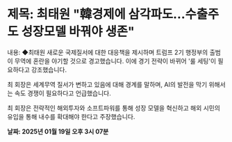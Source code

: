 # **제목: 최태원 "韓경제에 삼각파도…수출주도 성장모델 바꿔야 생존"**

  내용: ◆최태원 새로운 국제질서에 대한 대응책을 제시하며 트럼프 2기 행정부의 출범이 무역에 혼란을 야기할 것으로 경고했습니다. 이에 경기 전략이 바뀌어 '룰 세팅'이 필요하다고 강조했습니다.

최 회장은 세계무역 질서가 변하고 있음에 대해 경계를 말하며, AI의 발전을 막기 위해서는 속도 경쟁이 필요하다고 언급했습니다.

최 회장은 전략적인 해외투자와 소프트파워를 통해 성장 모델을 혁신하고 해외 시민의 유입을 통해 내수를 확대해야 한다고 주장했습니다.

  **날짜: 2025년 01월 19일 오후 3시 07분**